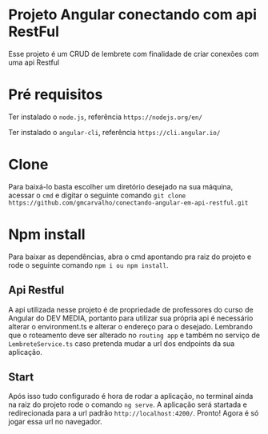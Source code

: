 # Projeto Angular conectando com api RestFul

Esse projeto é um CRUD de lembrete com finalidade de criar conexões com uma api Restful

# Pré requisitos

Ter instalado o `node.js`, referência `https://nodejs.org/en/`

Ter instalado o `angular-cli`, referência `https://cli.angular.io/`

# Clone

Para baixá-lo basta escolher um diretório desejado na sua máquina, acessar o ``cmd`` e digitar o seguinte comando `git clone https://github.com/gmcarvalho/conectando-angular-em-api-restful.git` 

# Npm install

Para baixar as dependências, abra o cmd apontando pra raiz do projeto e rode o seguinte comando `npm i ou npm install`.

## Api Restful

A api utilizada nesse projeto é de propriedade de professores do curso de Angular do DEV MEDIA, portanto para utilizar sua própria api é necessário alterar o environment.ts e alterar o endereço para o desejado. Lembrando que o roteamento deve ser alterado no `routing app` e também no serviço de `LembreteService.ts` caso pretenda mudar a url dos endpoints da sua aplicação.

## Start

Após isso tudo configurado é hora de rodar a aplicação, no terminal ainda na raiz do projeto rode o comando `ng serve`. A aplicação será startada e redirecionada para a url padrão `http://localhost:4200/`. Pronto! Agora é só jogar essa url no navegador.